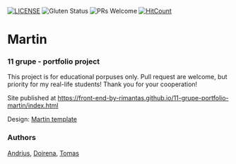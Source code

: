 [![LICENSE](https://img.shields.io/badge/license-MIT-blue.svg?style=flat-square)](https://github.com/belauzas/HTML5-website-template/blob/master/LICENSE.md)
![Gluten Status](https://img.shields.io/badge/Gluten-Free-green.svg)
![PRs Welcome](https://img.shields.io/badge/PRs-welcome-brightgreen.svg)
[![HitCount](http://hits.dwyl.com/front-end-by-rimantas/11-grupe-portfolio-martin.svg)](http://hits.dwyl.com/front-end-by-rimantas/11-grupe-portfolio-martin)

# Martin
### 11 grupe - portfolio project

This project is for educational porpuses only. Pull request are welcome, but priority for my real-life students! Thank you for your cooperation!

Site published at https://front-end-by-rimantas.github.io/11-grupe-portfolio-martin/index.html

Design: [Martin template](http://inventheme.com/themeforest/martin/)

### Authors
[Andrius](https://github.com/Argestus), [Doirena](https://github.com/Doirena), [Tomas](https://github.com/TomasVin)
